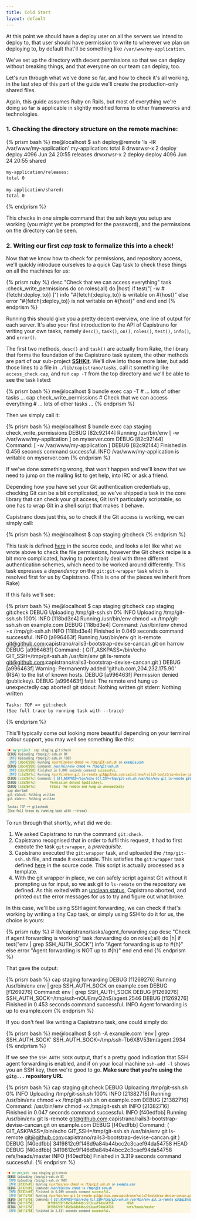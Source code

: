 ```yaml
---
title: Cold Start
layout: default
---
```


At this point we should have a deploy user on all the servers we intend to
deploy to, that user should have permission to write to wherever we plan on
deploying to, by default that'll be something like `/var/www/my-application`.

We've set up the directory with decent permissions so that we can deploy
without breaking things, and that everyone on our team can deploy, too.

Let's run through what we've done so far, and how to check it's all working,
in the last step of this part of the guide we'll create the production-only
shared files.

Again, this guide assumes Ruby on Rails, but most of everything we're doing so
far is applicable in slightly modified forms to other frameworks and
technologies.

### 1. Checking the directory structure on the remote machine:

{% prism bash %}
    me@localhost $ ssh deploy@remote 'ls -lR /var/www/my-application'
    my-application:
    total 8
    drwxrwsr-x 2 deploy deploy 4096 Jun 24 20:55 releases
    drwxrwsr-x 2 deploy deploy 4096 Jun 24 20:55 shared

    my-application/releases:
    total 0

    my-application/shared:
    total 0
{% endprism %}

This checks in one simple command that the ssh keys you setup are working (you
might yet be prompted for the password), and the permissions on the directory
can be seen.

### 2. Writing our first *cap task* to formalize this into a check!

Now that we know how to check for permissions, and repository access, we'll
quickly introduce ourselves to a quick Cap task to check these things on all
the machines for us:

{% prism ruby %}
    desc "Check that we can access everything"
    task :check_write_permissions do
      on roles(:all) do |host|
        if test("[ -w #{fetch(:deploy_to)} ]")
          info "#{fetch(:deploy_to)} is writable on #{host}"
        else
          error "#{fetch(:deploy_to)} is not writable on #{host}"
        end
      end
    end
{% endprism %}

Running this should give you a pretty decent overview, one line of output for
each server. It's also your first introduction to the API of Capistrano for
writing your own tasks, namely `desc()`, `task()`, `on()`, `roles()`,
`test()`, `info()`, and `error()`.

The first two methods, `desc()` and `task()` are actually from Rake, the
library that forms the foundation of the Capistrano task system, the other
methods are part of our sub-project
[**SSHKit**](https://github.com/leehambley/sshkit). We'll dive into those more
later, but add those lines to a file in `./lib/capistrano/tasks`, call it
something like `access_check.cap`, and run `cap -T` from the top directory and
we'll be able to see the task listed:

{% prism bash %}
    me@localhost $ bundle exec cap -T
    # ... lots of other tasks ...
    cap check_write_permissions  # Check that we can access everything
    # ... lots of other tasks ...
{% endprism %}

Then we simply call it:

{% prism bash %}
    me@localhost $ bundle exec cap staging check_write_permissions
    DEBUG [82c92144] Running /usr/bin/env [ -w /var/www/my-application ] on myserver.com
    DEBUG [82c92144] Command: [ -w /var/www/my-application ]
    DEBUG [82c92144] Finished in 0.456 seconds command successful.
    INFO /var/www/my-application is writable on myserver.com
{% endprism %}

If we've done something wrong, that won't happen and we'll know that we need
to jump on the mailing list to get help, into IRC or ask a friend.

Depending how you have set your Git authentication credentials up, checking
Git can be a bit complicated, so we've shipped a task in the core library that
can check your git access, Git isn't particularly scriptable, so one has to
wrap Git in a shell script that makes it behave.

Capistrano does just this, so to check if the Git access is working, we can
simply call:

{% prism bash %}
  me@localhost $ cap staging git:check
{% endprism %}

This task is defined
[here](https://github.com/capistrano/capistrano/blob/v3/lib/capistrano/tasks/git.rake#L17)
in the source code, and looks a lot like what we wrote above to check the file
permissions, however the Git check recipe is a bit more complicated, having to
potentially deal with three different authentication schemes, which need to be
worked around differently. This task expresses a *dependency* on the
`git:git-wrapper` task which is resolved first for us by Capistrano. (This is
one of the pieces we inherit from Rake)

If this fails we'll see:

{% prism bash %}
    me@localhost $ cap staging git:check
    cap staging git:check
    DEBUG Uploading /tmp/git-ssh.sh 0%
     INFO Uploading /tmp/git-ssh.sh 100%
     INFO [118bd3e4] Running /usr/bin/env chmod +x /tmp/git-ssh.sh on example.com
    DEBUG [118bd3e4] Command: /usr/bin/env chmod +x /tmp/git-ssh.sh
     INFO [118bd3e4] Finished in 0.049 seconds command successful.
     INFO [a996463f] Running /usr/bin/env git ls-remote git@github.com:capistrano/rails3-bootstrap-devise-cancan.git on harrow
    DEBUG [a996463f] Command: ( GIT_ASKPASS=/bin/echo GIT_SSH=/tmp/git-ssh.sh /usr/bin/env git ls-remote git@github.com:capistrano/rails3-bootstrap-devise-cancan.git )
    DEBUG [a996463f]  Warning: Permanently added 'github.com,204.232.175.90' (RSA) to the list of known hosts.
    DEBUG [a996463f]  Permission denied (publickey).
    DEBUG [a996463f]  fatal: The remote end hung up unexpectedly
    cap aborted!
    git stdout: Nothing written
    git stderr: Nothing written

    Tasks: TOP => git:check
    (See full trace by running task with --trace)
{% endprism %}

This'll typically come out looking more beautiful depending on your terminal
colour support, you may well see something like this:

![Capistrano Git Check Colour Example](/images/git-check-example-screenshot.png)

To run through that shortly, what did we do:

1. We asked Capistrano to run the command `git:check`.
2. Capistrano recognised that in order to fulfil this request, it had to first
execute the task `git:wrapper`, a *prerequisite*.
3. Capistrano executed the `git:wrapper` task, and uploaded the
   `/tmp/git-ssh.sh` file, and made it executable. This satisfies the
   `git:wrapper` task defined
   [here](https://github.com/capistrano/capistrano/blob/v3/lib/capistrano/tasks/git.rake#L9)
   in the source code. This script is actually processed as a template.
4. With the git wrapper in place, we can safely script against Git without it
   prompting us for input, so we ask git to `ls-remote` on the repository we
   defined. As this exited with an [unclean
   status](https://en.wikipedia.org/wiki/Exit_status), Capistrano aborted, and
   printed out the error messages for us to try and figure out what broke.

In this case, we'll be using SSH agent forwarding, we can check if that's
working by writing a tiny Cap task, or simply using SSH to do it for us, the
choice is yours:

{% prism ruby %}
    # lib/capistrano/tasks/agent_forwarding.cap
    desc "Check if agent forwarding is working"
    task :forwarding do
      on roles(:all) do |h|
        if test("env | grep SSH_AUTH_SOCK")
          info "Agent forwarding is up to #{h}"
        else
          error "Agent forwarding is NOT up to #{h}"
        end
      end
    end
{% endprism %}

That gave the output:

{% prism bash %}
    cap staging forwarding
    DEBUG [f1269276] Running /usr/bin/env env | grep SSH_AUTH_SOCK on example.com
    DEBUG [f1269276] Command: env | grep SSH_AUTH_SOCK
    DEBUG [f1269276]  SSH_AUTH_SOCK=/tmp/ssh-nQUEmyQ2nS/agent.2546
    DEBUG [f1269276] Finished in 0.453 seconds command successful.
     INFO Agent forwarding is up to example.com
{% endprism %}

If you don't feel like writing a Capistrano task, one could simply do:

{% prism bash %}
    me@localhost $ ssh -A example.com 'env | grep SSH_AUTH_SOCK'
    SSH_AUTH_SOCK=/tmp/ssh-Tb6X8V53tm/agent.2934
{% endprism %}

If we see the `SSH_AUTH_SOCK` output, that's a pretty good indication that SSH
agent forwarding is enabled, and if on your local machine `ssh-add -l` shows
you an SSH key, then we're good to go. **Make sure that you're using the
`git@...` repository URL**

{% prism bash %}
    cap staging git:check
    DEBUG Uploading /tmp/git-ssh.sh 0%
     INFO Uploading /tmp/git-ssh.sh 100%
     INFO [21382716] Running /usr/bin/env chmod +x /tmp/git-ssh.sh on example.com
    DEBUG [21382716] Command: /usr/bin/env chmod +x /tmp/git-ssh.sh
     INFO [21382716] Finished in 0.047 seconds command successful.
     INFO [f40edfbb] Running /usr/bin/env git ls-remote git@github.com:capistrano/rails3-bootstrap-devise-cancan.git on example.com
    DEBUG [f40edfbb] Command: ( GIT_ASKPASS=/bin/echo GIT_SSH=/tmp/git-ssh.sh /usr/bin/env git ls-remote git@github.com:capistrano/rails3-bootstrap-devise-cancan.git )
    DEBUG [f40edfbb]  3419812c9f146d9a84b44bcc2c3caef94da54758  HEAD
    DEBUG [f40edfbb]  3419812c9f146d9a84b44bcc2c3caef94da54758  refs/heads/master
     INFO [f40edfbb] Finished in 3.319 seconds command successful.
{% endprism %}

![Capistrano Git Check Colour Example](/images/successful-git-check-example-screenshot.png)
